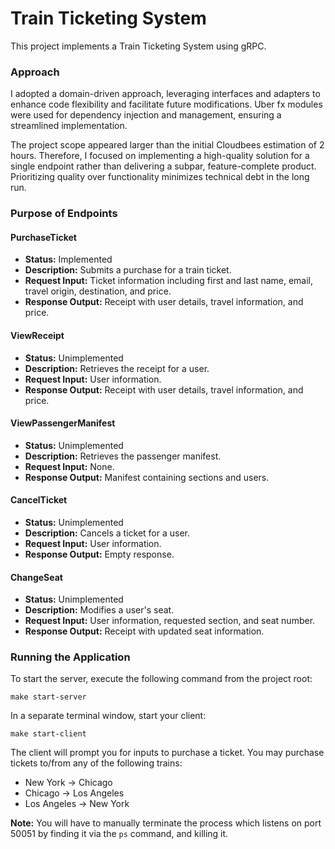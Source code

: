 # Train Ticketing System

This project implements a Train Ticketing System using gRPC.

### Approach

I adopted a domain-driven approach, leveraging interfaces and adapters to enhance code flexibility and facilitate future modifications. Uber fx modules were used for dependency injection and management, ensuring a streamlined implementation.

The project scope appeared larger than the initial Cloudbees estimation of 2 hours. Therefore, I focused on implementing a high-quality solution for a single endpoint rather than delivering a subpar, feature-complete product. Prioritizing quality over functionality minimizes technical debt in the long run.

### Purpose of Endpoints

#### PurchaseTicket
- **Status:** Implemented
- **Description:** Submits a purchase for a train ticket.
- **Request Input:** Ticket information including first and last name, email, travel origin, destination, and price.
- **Response Output:** Receipt with user details, travel information, and price.

#### ViewReceipt
- **Status:** Unimplemented
- **Description:** Retrieves the receipt for a user.
- **Request Input:** User information.
- **Response Output:** Receipt with user details, travel information, and price.

#### ViewPassengerManifest
- **Status:** Unimplemented
- **Description:** Retrieves the passenger manifest.
- **Request Input:** None.
- **Response Output:** Manifest containing sections and users.

#### CancelTicket
- **Status:** Unimplemented
- **Description:** Cancels a ticket for a user.
- **Request Input:** User information.
- **Response Output:** Empty response.

#### ChangeSeat
- **Status:** Unimplemented
- **Description:** Modifies a user's seat.
- **Request Input:** User information, requested section, and seat number.
- **Response Output:** Receipt with updated seat information.

### Running the Application

To start the server, execute the following command from the project root:
```shell
make start-server
```
In a separate terminal window, start your client:
```shell
make start-client
```

The client will prompt you for inputs to purchase a ticket. You may purchase tickets to/from any of the following trains:

- New York -> Chicago
- Chicago -> Los Angeles
- Los Angeles -> New York

**Note:** You will have to manually terminate the process which listens on port 50051 by finding it via the `ps` command, and killing it.
